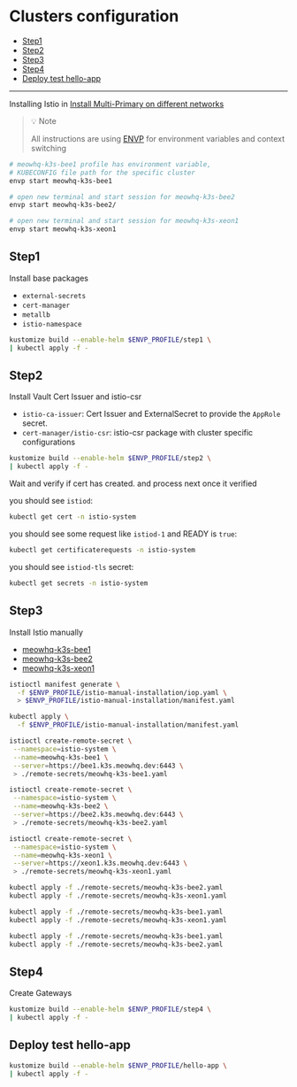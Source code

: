 # Clusters configuration

- [Step1](#step1)
- [Step2](#step2)
- [Step3](#step3)
- [Step4](#step4)
- [Deploy test hello-app](#deploy-test-hello-app)

----

Installing Istio in [Install Multi-Primary on different networks](https://istio.io/latest/docs/setup/install/multicluster/multi-primary_multi-network/)

> 💡 Note
>
> All instructions are using [ENVP](https://github.com/sunggun-yu/envp) for environment variables and context switching

```bash
# meowhq-k3s-bee1 profile has environment variable,
# KUBECONFIG file path for the specific cluster
envp start meowhq-k3s-bee1

# open new terminal and start session for meowhq-k3s-bee2
envp start meowhq-k3s-bee2/

# open new terminal and start session for meowhq-k3s-xeon1
envp start meowhq-k3s-xeon1
```

## Step1

Install base packages

- `external-secrets`
- `cert-manager`
- `metallb`
- `istio-namespace`

```bash
kustomize build --enable-helm $ENVP_PROFILE/step1 \
| kubectl apply -f -
```

## Step2

Install Vault Cert Issuer and istio-csr

- `istio-ca-issuer`: Cert Issuer and ExternalSecret to provide the `AppRole` secret.
- `cert-manager/istio-csr`: istio-csr package with cluster specific configurations

```bash
kustomize build --enable-helm $ENVP_PROFILE/step2 \
| kubectl apply -f -
```

Wait and verify if cert has created. and process next once it verified

you should see `istiod`:

```bash
kubectl get cert -n istio-system
```

you should see some request like `istiod-1` and READY is `true`:

```bash
kubectl get certificaterequests -n istio-system
```

you should see `istiod-tls` secret:

```bash
kubectl get secrets -n istio-system
```

## Step3

Install Istio manually

- [meowhq-k3s-bee1](./meowhq-k3s-bee1/istio-manual-installation/README.md)
- [meowhq-k3s-bee2](./meowhq-k3s-bee2/istio-manual-installation/README.md)
- [meowhq-k3s-xeon1](./meowhq-k3s-xeon1/istio-manual-installation/README.md)

```bash
istioctl manifest generate \
  -f $ENVP_PROFILE/istio-manual-installation/iop.yaml \
  > $ENVP_PROFILE/istio-manual-installation/manifest.yaml
```

```bash
kubectl apply \
  -f $ENVP_PROFILE/istio-manual-installation/manifest.yaml
```

```bash
istioctl create-remote-secret \
 --namespace=istio-system \
 --name=meowhq-k3s-bee1 \
 --server=https://bee1.k3s.meowhq.dev:6443 \
 > ./remote-secrets/meowhq-k3s-bee1.yaml
```

```bash
istioctl create-remote-secret \
 --namespace=istio-system \
 --name=meowhq-k3s-bee2 \
 --server=https://bee2.k3s.meowhq.dev:6443 \
 > ./remote-secrets/meowhq-k3s-bee2.yaml
```

```bash
istioctl create-remote-secret \
 --namespace=istio-system \
 --name=meowhq-k3s-xeon1 \
 --server=https://xeon1.k3s.meowhq.dev:6443 \
 > ./remote-secrets/meowhq-k3s-xeon1.yaml
```

```bash
kubectl apply -f ./remote-secrets/meowhq-k3s-bee2.yaml
kubectl apply -f ./remote-secrets/meowhq-k3s-xeon1.yaml
```

```bash
kubectl apply -f ./remote-secrets/meowhq-k3s-bee1.yaml
kubectl apply -f ./remote-secrets/meowhq-k3s-xeon1.yaml
```

```bash
kubectl apply -f ./remote-secrets/meowhq-k3s-bee1.yaml
kubectl apply -f ./remote-secrets/meowhq-k3s-bee2.yaml
```

## Step4

Create Gateways

```bash
kustomize build --enable-helm $ENVP_PROFILE/step4 \
| kubectl apply -f -
```

## Deploy test hello-app

```bash
kustomize build --enable-helm $ENVP_PROFILE/hello-app \
| kubectl apply -f -
```
